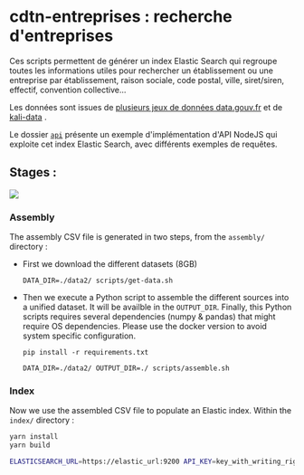# cdtn-entreprises : recherche d'entreprises

Ces scripts permettent de générer un index Elastic Search qui regroupe toutes les informations utiles pour rechercher un établissement ou une entreprise par établissement, raison sociale, code postal, ville, siret/siren, effectif, convention collective...

Les données sont issues de [plusieurs jeux de données data.gouv.fr](./assembly/scripts/get-data.sh) et de [kali-data](https://github.com/SocialGouv/kali-data) .

Le dossier [`api`](./api) présente un exemple d'implémentation d'API NodeJS qui exploite cet index Elastic Search, avec différents exemples de requêtes.

## Stages :

[![](https://mermaid.ink/svg/eyJjb2RlIjoiZ3JhcGggTFJcblxuU3RvY2tVbml0ZUxlZ2FsZS5jc3YtLT5QeUFzc2VtYmx5wqBcbmdlb19zaXJldC5jc3YtLT5QeUFzc2VtYmx5wqBcbndlZXouY3N2LS0-UHlBc3NlbWJsecKgXG5QeUFzc2VtYmx5LS0-YXNzZW1ibHkuY3N2LS0-aW5kZXgtLT5FbGFzdGljU2VhcmNoIiwibWVybWFpZCI6e30sInVwZGF0ZUVkaXRvciI6ZmFsc2V9)](https://mermaid-js.github.io/mermaid-live-editor/#/edit/eyJjb2RlIjoiZ3JhcGggTFJcblxuU3RvY2tVbml0ZUxlZ2FsZS5jc3YtLT5QeUFzc2VtYmx5wqBcbmdlb19zaXJldC5jc3YtLT5QeUFzc2VtYmx5wqBcbndlZXouY3N2LS0-UHlBc3NlbWJsecKgXG5QeUFzc2VtYmx5LS0-YXNzZW1ibHkuY3N2LS0-aW5kZXgtLT5FbGFzdGljU2VhcmNoIiwibWVybWFpZCI6e30sInVwZGF0ZUVkaXRvciI6ZmFsc2V9)

### Assembly

The assembly CSV file is generated in two steps, from the `assembly/` directory :

- First we download the different datasets (8GB)

  `DATA_DIR=./data2/ scripts/get-data.sh`

- Then we execute a Python script to assemble the different sources into a unified dataset. It will be availble in the `OUTPUT_DIR`.
  Finally, this Python scripts requires several dependencies (numpy & pandas) that might require OS dependencies. Please use the docker version to avoid system specific configuration.

  `pip install -r requirements.txt`

  `DATA_DIR=./data2/ OUTPUT_DIR=./ scripts/assemble.sh`

### Index

Now we use the assembled CSV file to populate an Elastic index. Within the `index/` directory :

```sh
yarn install
yarn build

ELASTICSEARCH_URL=https://elastic_url:9200 API_KEY=key_with_writing_rights ASSEMBLY_FILE=/path_to/assembly.csv node dist/index.js
```
